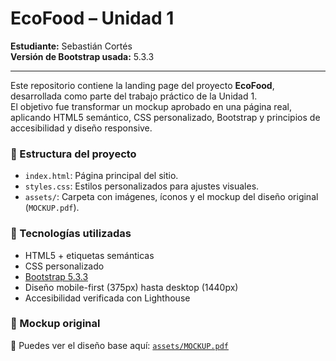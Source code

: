 # EcoFood – Unidad 1

**Estudiante:** Sebastián Cortés  
**Versión de Bootstrap usada:** 5.3.3

---

Este repositorio contiene la landing page del proyecto **EcoFood**, desarrollada como parte del trabajo práctico de la Unidad 1.  
El objetivo fue transformar un mockup aprobado en una página real, aplicando HTML5 semántico, CSS personalizado, Bootstrap y principios de accesibilidad y diseño responsive.

### 📂 Estructura del proyecto

- `index.html`: Página principal del sitio.
- `styles.css`: Estilos personalizados para ajustes visuales.
- `assets/`: Carpeta con imágenes, íconos y el mockup del diseño original (`MOCKUP.pdf`).

### 🧩 Tecnologías utilizadas

- HTML5 + etiquetas semánticas
- CSS personalizado
- [Bootstrap 5.3.3](https://getbootstrap.com/)
- Diseño mobile-first (375px) hasta desktop (1440px)
- Accesibilidad verificada con Lighthouse

### 📄 Mockup original

📎 Puedes ver el diseño base aquí: [`assets/MOCKUP.pdf`](./assets/MOCKUP.pdf)
